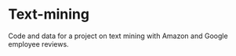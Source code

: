 # Text-mining

Code and data for a project on text mining with  Amazon and Google employee reviews.

